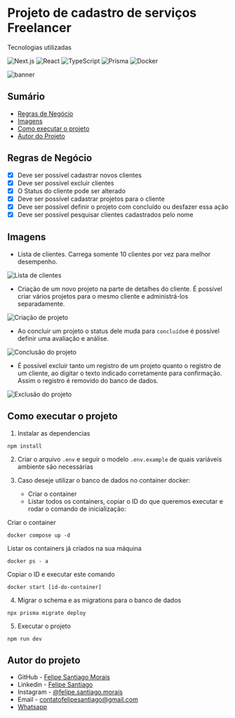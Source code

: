 # Projeto de cadastro de serviços Freelancer

Tecnologias utilizadas

![Next.js](https://img.shields.io/badge/Next.js-000000?style=for-the-badge&logo=next.js&logoColor=white)
![React](https://img.shields.io/badge/React-20232A?style=for-the-badge&logo=react&logoColor=61DAFB)
![TypeScript](https://img.shields.io/badge/TypeScript-3178C6?style=for-the-badge&logo=typescript&logoColor=white)
![Prisma](https://img.shields.io/badge/Prisma-2D3748?style=for-the-badge&logo=prisma&logoColor=white)
![Docker](https://img.shields.io/badge/Docker-2496ED?style=for-the-badge&logo=docker&logoColor=white)

![banner](./src/assets/imgs/banner.png)

## Sumário

- [Regras de Negócio](#regras-de-negocio)
- [Imagens](#imagens)
- [Como executar o projeto](#como-executar-o-projeto)
- [Autor do Projeto](#autor-do-projeto)

## Regras de Negócio

- [x] Deve ser possível cadastrar novos clientes
- [x] Deve ser possível excluir clientes
- [x] O Status do cliente pode ser alterado
- [x] Deve ser possível cadastrar projetos para o cliente
- [x] Deve ser possível definir o projeto com concluído ou desfazer essa ação
- [x] Deve ser possível pesquisar clientes cadastrados pelo nome

## Imagens

- Lista de clientes. Carrega somente 10 clientes por vez para melhor desempenho.

![Lista de clientes](./src/assets/imgs/clients-list.png)

- Criação de um novo projeto na parte de detalhes do cliente. É possível criar vários projetos para o mesmo cliente e administrá-los separadamente.

![Criação de projeto](./src/assets/imgs/project-creation.png)

- Ao concluir um projeto o status dele muda para `concluído`e é possível definir uma avaliação e análise.

![Conclusão do projeto](./src/assets/imgs/project-conclusion.png)

- É possível excluir tanto um registro de um projeto quanto o registro de um cliente, ao digitar o texto indicado corretamente para confirmação. Assim o registro é removido do banco de dados.

![Exclusão do projeto](./src/assets/imgs/project-exclusion.png)

## Como executar o projeto

1. Instalar as dependencias

```terminal
npm install
```

2. Criar o arquivo `.env` e seguir o modelo `.env.example` de quais variáveis ambiente são necessárias

3. Caso deseje utilizar o banco de dados no container docker:
   - Criar o container
   - Listar todos os containers, copiar o ID do que queremos executar e rodar o comando de inicialização:

Criar o container

```terminal
docker compose up -d
```

Listar os containers já criados na sua máquina

```terminal
docker ps - a
```

Copiar o ID e executar este comando

```terminal
docker start [id-do-container]
```

4. Migrar o schema e as migrations para o banco de dados

```terminal
npx prisma migrate deploy
```

5. Executar o projeto

```terminal
npm run dev
```

## Autor do projeto

- GitHub - [Felipe Santiago Morais](https://github.com/SantiagoMorais)
- Linkedin - [Felipe Santiago](https://www.linkedin.com/in/felipe-santiago-873025288/)
- Instagram - [@felipe.santiago.morais](https://www.instagram.com/felipe.santiago.morais)
- Email - <a href="mailto:contatofelipesantiago@gmail.com" target="blank">contatofelipesantiago@gmail.com</a>
- <a href="https://api.whatsapp.com/send?phone=5531996951033&text=Hi%2C%20Felipe%21%20I%20got%20your%20contact%20from%20your%20github.">Whatsapp</a>
